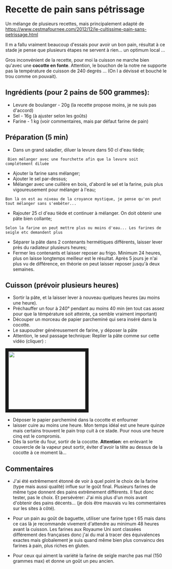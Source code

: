 # Recette de pain sans pétrissage

Un mélange de plusieurs recettes, mais principalement adapté de 
https://www.cestmafournee.com/2012/12/le-cultissime-pain-sans-petrissage.html

Il m a fallu vraiment beaucoup d'essais pour avoir un bon pain, résultat à ce stade je pense
que plusieurs étapes ne servent à rien... un optimum local ...

Gros inconvénient de la recette, pour moi la cuisson ne marche bien
qu'avec une **cocotte en fonte**. Attention, le bouchon de la notre
ne supporte pas la température de cuisson de 240 degrés ... (On l a dévissé et bouché le trou comme on pouvait).

## Ingrédients (pour 2 pains de 500 grammes):
* Levure de boulanger - 20g (la recette propose moins, je ne suis pas d'accord)
* Sel - 16g (à ajuster selon les goûts)
* Farine - 1 kg (voir commentaires, mais par défaut farine de pain)

## Préparation (5 min)
* Dans un grand saladier, diluer la levure dans 50 cl d'eau tiède;

``` Bien mélanger avec une fourchette afin que la levure soit complétement diluée```
* Ajouter la farine sans mélanger;
* Ajouter le sel par-dessus;
* Mélanger avec une cuillère en bois, d'abord le sel et la farine, puis plus vigoureusement pour mélanger à l'eau;

```Bon là on est au niveau de la croyance mystique, je pense qu'on peut tout mélanger sans s'embêter...```
* Rajouter 25 cl d'eau tiède et continuer à mélanger. On doit obtenir une pâte bien collante;

```Selon la farine on peut mettre plus ou moins d'eau... Les farines de seigle etc demandent plus```
* Séparer la pâte dans 2 contenants hermétiques différents, laisser lever près du radiateur plusieurs heures;
* Fermer les contenants et laisser reposer au frigo. Minimum 24 heures, plus on laisse longtemps meilleur est le résultat. Après 5 jours je n'ai plus vu de différence, en théorie on peut laisser reposer jusqu'à deux semaines.

## Cuisson (prévoir plusieurs heures)
* Sortir la pâte, et la laisser lever à nouveau quelques heures (au moins une heure).
* Préchauffer un four à 240° pendant au moins 40 min (en tout cas assez pour que la témpérature soit atteinte, ça semble vraiment important)
* Découper un morceau de papier parcheminé qui sera inséré dans la cocotte.
* Le saupoudrer généreusement de farine, y déposer la pâte
* Attention, le seul passage technique: Replier la pâte comme sur cette vidéo (cliquer) :

<a href="https://youtu.be/I0t8ZAhb8lQ?t=3m" target="_blank"><img src="http://img.youtube.com/vi/I0t8ZAhb8lQ/0.jpg" 
 width="240" height="180" border="10" /></a>
 * Déposer le papier parcheminé dans la cocotte et enfourner
 * laisser cuire au moins une heure. Mon temps idéal est une heure quinze mais certains trouvent le pain trop cuit à ce stade. Pour nous une heure cinq est le compromis.
 * Dès la sortie du four, sortir de la cocotte. **Attention**: en enlevant le couvercle de la vapeur peut sortir, éviter d'avoir la tête au dessus de la cocotte à ce moment là...
 
 ## Commentaires
* J'ai été extrêmement étonné de voir à quel point le choix de la farine (type mais aussi qualité) influe sur le goût final.
Plusieurs farines de même type donnent des pains extrêmement différents. Il faut donc tester, pas le choix. Et persévérer: J'ai mis plus d'un mois avant d'obtenir des pains décents... (je dois être mauvais vu les commentaires sur les sites à côté).

* Pour un pain au goût de baguette, utiliser une farine type t 65 mais dans ce cas là je recommande vivement d'attendre au minimum 48 heures avant la cuisson. Les farines aux Royaume Uni sont classées différement des françaises donc j'ai du mal à tracer des équivalences exactes mais globalement je suis quand même bien plus convaincu des farines à pain, plus riches en gluten.
 
* Pour ceux qui aiment la variété la farine de seigle marche pas mal (150 grammes max) et donne un goût un peu ancien.
